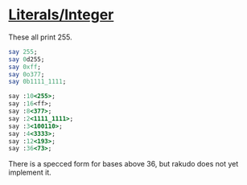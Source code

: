 [1]: https://rosettacode.org/wiki/Literals/Integer

# [Literals/Integer][1]


These all print 255.

```perl
say 255;
say 0d255;
say 0xff;
say 0o377;
say 0b1111_1111;

say :10<255>;
say :16<ff>;
say :8<377>;
say :2<1111_1111>;
say :3<100110>;
say :4<3333>;
say :12<193>;
say :36<73>;
```


There is a specced form for bases above 36, but rakudo does not yet implement it.
